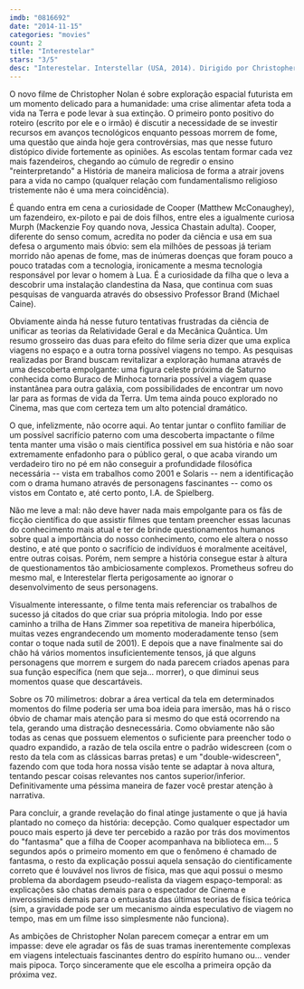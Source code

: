 ```yaml
---
imdb: "0816692"
date: "2014-11-15"
categories: "movies"
count: 2
title: "Interestelar"
stars: "3/5"
desc: "Interestelar. Interstellar (USA, 2014). Dirigido por Christopher Nolan. Escrito por Jonathan Nolan, Christopher Nolan. Com Ellen Burstyn, Matthew McConaughey, Mackenzie Foy, John Lithgow, Timothée Chalamet, David Oyelowo, Collette Wolfe, Francis X. McCarthy, Bill Irwin."
---
```

O novo filme de Christopher Nolan é sobre exploração espacial futurista em um momento delicado para a humanidade: uma crise alimentar afeta toda a vida na Terra e pode levar à sua extinção. O primeiro ponto positivo do roteiro (escrito por ele e o irmão) é discutir a necessidade de se investir recursos em avanços tecnológicos enquanto pessoas morrem de fome, uma questão que ainda hoje gera controvérsias, mas que nesse futuro distópico divide fortemente as opiniões. As escolas tentam formar cada vez mais fazendeiros, chegando ao cúmulo de regredir o ensino "reinterpretando" a História de maneira maliciosa de forma a atrair jovens para a vida no campo (qualquer relação com fundamentalismo religioso tristemente não é uma mera coincidência).

É quando entra em cena a curiosidade de Cooper (Matthew McConaughey), um fazendeiro, ex-piloto e pai de dois filhos, entre eles a igualmente curiosa Murph (Mackenzie Foy quando nova, Jessica Chastain adulta). Cooper, diferente do senso comum, acredita no poder da ciência e usa em sua defesa o argumento mais óbvio: sem ela milhões de pessoas já teriam morrido não apenas de fome, mas de inúmeras doenças que foram pouco a pouco tratadas com a tecnologia, ironicamente a mesma tecnologia responsável por levar o homem à Lua. É a curiosidade da filha que o leva a descobrir uma instalação clandestina da Nasa, que continua com suas pesquisas de vanguarda através do obsessivo Professor Brand (Michael Caine).

Obviamente ainda há nesse futuro tentativas frustradas da ciência de unificar as teorias da Relatividade Geral e da Mecânica Quântica. Um resumo grosseiro das duas para efeito do filme seria dizer que uma explica viagens no espaço e a outra torna possível viagens no tempo. As pesquisas realizadas por Brand buscam revitalizar a exploração humana através de uma descoberta empolgante: uma figura celeste próxima de Saturno conhecida como Buraco de Minhoca tornaria possível a viagem quase instantânea para outra galáxia, com possibilidades de encontrar um novo lar para as formas de vida da Terra. Um tema ainda pouco explorado no Cinema, mas que com certeza tem um alto potencial dramático.

O que, infelizmente, não ocorre aqui. Ao tentar juntar o conflito familiar de um possível sacrifício paterno com uma descoberta impactante o filme tenta manter uma visão o mais científica possivel em sua história e não soar extremamente enfadonho para o público geral, o que acaba virando um verdadeiro tiro no pé em não conseguir a profundidade filosófica necessária -- vista em trabalhos como 2001 e Solaris -- nem a identificação com o drama humano através de personagens fascinantes -- como os vistos em Contato e, até certo ponto, I.A. de Spielberg.

Não me leve a mal: não deve haver nada mais empolgante para os fãs de ficção científica do que assistir filmes que tentam preencher essas lacunas do conhecimento mais atual e ter de brinde questionamentos humanos sobre qual a importância do nosso conhecimento, como ele altera o nosso destino, e até que ponto o sacrifício de indivíduos é moralmente aceitável, entre outras coisas. Porém, nem sempre a história consegue estar à altura de questionamentos tão ambiciosamente complexos. Prometheus sofreu do mesmo mal, e Interestelar flerta perigosamente ao ignorar o desenvolvimento de seus personagens.

Visualmente interessante, o filme tenta mais referenciar os trabalhos de sucesso já citados do que criar sua própria mitologia. Indo por esse caminho a trilha de Hans Zimmer soa repetitiva de maneira hiperbólica, muitas vezes engrandecendo um momento moderadamente tenso (sem contar o toque nada sutil de 2001). E depois que a nave finalmente sai do chão há vários momentos insuficientemente tensos, já que alguns personagens que morrem e surgem do nada parecem criados apenas para sua função específica (nem que seja... morrer), o que diminui seus momentos quase que descartáveis.

Sobre os 70 milímetros: dobrar a área vertical da tela em determinados momentos do filme poderia ser uma boa ideia para imersão, mas há o risco óbvio de chamar mais atenção para si mesmo do que está ocorrendo na tela, gerando uma distração desnecessária. Como obviamente não são todas as cenas que possuem elementos o suficiente para preencher todo o quadro expandido, a razão de tela oscila entre o padrão widescreen (com o resto da tela com as clássicas barras pretas) e um "double-widescreen", fazendo com que toda hora nossa visão tente se adaptar à nova altura, tentando pescar coisas relevantes nos cantos superior/inferior. Definitivamente uma péssima maneira de fazer você prestar atenção à narrativa.

Para concluir, a grande revelação do final atinge justamente o que já havia plantado no começo da história: decepção. Como qualquer espectador um pouco mais esperto já deve ter percebido a razão por trás dos movimentos do "fantasma" que a filha de Cooper acompanhava na biblioteca em... 5 segundos após o primeiro momento em que o fenômeno é chamado de fantasma, o resto da explicação possui aquela sensação do cientificamente correto que é louvável nos livros de física, mas que aqui possui o mesmo problema da abordagem pseudo-realista da viagem espaço-temporal: as explicações são chatas demais para o espectador de Cinema e inverossímeis demais para o entusiasta das últimas teorias de física teórica (sim, a gravidade pode ser um mecanismo ainda especulativo de viagem no tempo, mas em um filme isso simplesmente não funciona).

As ambições de Christopher Nolan parecem começar a entrar em um impasse: deve ele agradar os fãs de suas tramas inerentemente complexas em viagens intelectuais fascinantes dentro do espírito humano ou... vender mais pipoca. Torço sinceramente que ele escolha a primeira opção da próxima vez.

